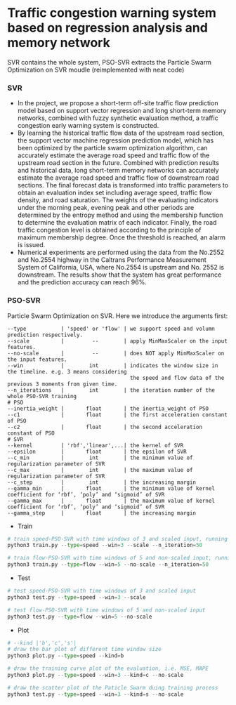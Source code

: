 # Traffic congestion warning system based on regression analysis and memory network
SVR contains the whole system, PSO-SVR extracts the Particle Swarm Optimization on SVR moudle (reimplemented with neat code)
### SVR
* In the project, we propose a short-term off-site traffic flow prediction model based on support vector regression and long short-term memory networks, combined with fuzzy synthetic evaluation method, a traffic congestion early warning system is constructed. 
* By learning the historical traffic flow data of the upstream road section, the support vector machine regression prediction model, which has been optimized by the particle swarm optimization algorithm, can accurately estimate the average road speed and traffic flow of the upstream road section in the future. Combined with prediction results and historical data, long short-term memory networks can accurately estimate the average road speed and traffic flow of downstream road sections. The final forecast data is transformed into traffic parameters to obtain an evaluation index set including average speed, traffic flow density, and road saturation. The weights of the evaluating indicators under the morning peak, evening peak and other periods are determined by the entropy method and using the membership function to determine the evaluation matrix of each indicator. Finally, the road traffic congestion level is obtained according to the principle of maximum membership degree. Once the threshold is reached, an alarm is issued. 
* Numerical experiments are performed using the data from the No.2552 and No.2554 highway in the Caltrans Performance Measurement System of California, USA, where No.2554 is upstream and No. 2552 is downstream. The results show that the system has great performance and the prediction accuracy can reach 96%. 

### PSO-SVR
Particle Swarm Optimization on SVR. Here we introduce the arguments first:
```
--type           | 'speed' or 'flow' | we support speed and volumn prediction respectively.
--scale          |         --        | apply MinMaxScaler on the input features.
--no-scale       |         --        | does NOT apply MinMaxScaler on the input features.
--win            |        int        | indicates the window size in the timeline. e.g. 3 means considering 
                                       the speed and flow data of the previous 3 moments from given time. 
--n_iterations   |        int        | the iteration number of the whole PSO-SVR training
# PSO
--inertia_weight |       float       | the inertia_weight of PSO
--c1             |       float       | the first acceleration constant of PSO
--c2             |       float       | the second acceleration constant of PSO
# SVR
--kernel         | 'rbf','linear',...| the kernel of SVR
--epsilon        |       float       | the epsilon of SVR
--c_min          |        int        | the minimum value of regularization parameter of SVR
--c_max          |        int        | the maximum value of regularization parameter of SVR
--c_step         |        int        | the increasing margin
--gamma_min      |       float       | the minimum value of kernel coefficient for ‘rbf’, ‘poly’ and ‘sigmoid’ of SVR
--gamma_max      |       float       | the maximum value of kernel coefficient for ‘rbf’, ‘poly’ and ‘sigmoid’ of SVR
--gamma_step     |       float       | the increasing margin
```

* Train
```python
# train speed-PSO-SVR with time windows of 3 and scaled input, running 50 iteration
python3 train.py --type=speed --win=3 --scale --n_iteration=50

# train flow-PSO-SVR with time windows of 5 and non-scaled input, running 50 iteration
python3 train.py --type=flow --win=5 --no-scale --n_iteration=50
```
* Test
```python
# test speed-PSO-SVR with time windows of 3 and scaled input
python3 test.py --type=speed --win=3 --scale

# test flow-PSO-SVR with time windows of 5 and non-scaled input
python3 test.py --type=flow --win=5 --no-scale
```
* Plot
```python
# --kind |'b','c','s'|
# draw the bar plot of different time window size
python3 plot.py --type=speed --kind=b
```
```python
# draw the training curve plot of the evaluation, i.e. MSE, MAPE
python3 plot.py --type=speed --win=3 --kind=c --no-scale
```
```python
# draw the scatter plot of the Paticle Swarm duing training process
python3 test.py --type=speed --win=3 --kind=s --no-scale
```



